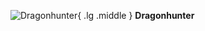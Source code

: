 ![Dragonhunter](https://res.cloudinary.com/xivorhub/image/upload/v1650846730/gw2_profession_icons/hot/Dragonhunter_tango_icon_20px_lkj6sz.png){ .lg .middle } **Dragonhunter**